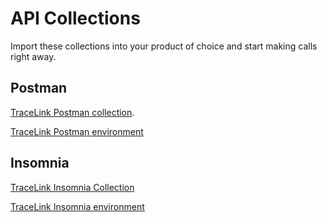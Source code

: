 # API Collections #  
Import these collections into your product of choice and start making calls right away.  
## Postman ##  
[TraceLink Postman collection](postman/TL_Postman_Collection.json).  

[TraceLink Postman environment](postman/TL_Postman_Environment.json)  
## Insomnia ##  
[TraceLink Insomnia Collection](TL_Insomnia_Collection.json)  

[TraceLink Insomnia environment](TL_Insomnia_Environment.json)  
